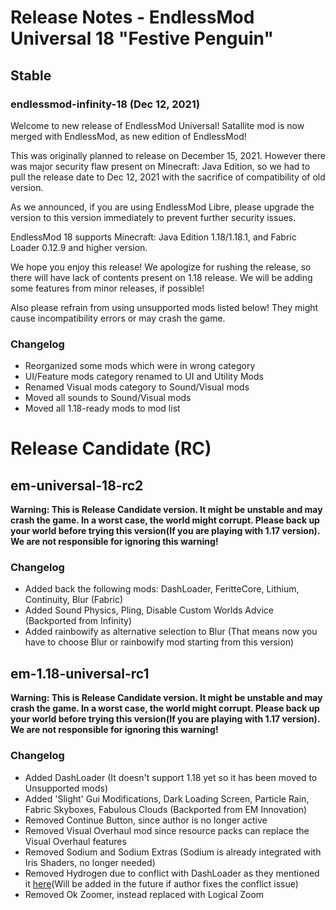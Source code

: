 # Release Notes - EndlessMod Universal 18 "Festive Penguin"

## Stable
### endlessmod-infinity-18 (Dec 12, 2021)
Welcome to new release of EndlessMod Universal! Satallite mod is now merged with EndlessMod, as new edition of EndlessMod!

This was originally planned to release on December 15, 2021. However there was major security flaw present on Minecraft: Java Edition, so we had to pull the release date to Dec 12, 2021 with the sacrifice of compatibility of old version.

As we announced, if you are using EndlessMod Libre, please upgrade the version to this version immediately to prevent further security issues.

EndlessMod 18 supports Minecraft: Java Edition 1.18/1.18.1, and Fabric Loader 0.12.9 and higher version.

We hope you enjoy this release! We apologize for rushing the release, so there will have lack of contents present on 1.18 release. We will be adding some features from minor releases, if possible!

Also please refrain from using unsupported mods listed below! They might cause incompatibility errors or may crash the game.

### Changelog
* Reorganized some mods which were in wrong category
* UI/Feature mods category renamed to UI and Utility Mods
* Renamed Visual mods category to Sound/Visual mods
* Moved all sounds to Sound/Visual mods 
* Moved all 1.18-ready mods to mod list

# Release Candidate (RC)
## em-universal-18-rc2
**Warning: This is Release Candidate version. It might be unstable and may crash the game. In a worst case, the world might corrupt. Please back up your world before trying this version(If you are playing with 1.17 version). We are not responsible for ignoring this warning!**

### Changelog
* Added back the following mods: DashLoader, FeritteCore, Lithium, Continuity, Blur (Fabric)
* Added Sound Physics, Pling, Disable Custom Worlds Advice (Backported from Infinity)
* Added rainbowify as alternative selection to Blur (That means now you have to choose Blur or rainbowify mod starting from this version)

## em-1.18-universal-rc1
**Warning: This is Release Candidate version. It might be unstable and may crash the game. In a worst case, the world might corrupt. Please back up your world before trying this version(If you are playing with 1.17 version). We are not responsible for ignoring this warning!**

### Changelog
- Added DashLoader (It doesn't support 1.18 yet so it has been moved to Unsupported mods)
- Added 'Slight' Gui Modifications, Dark Loading Screen, Particle Rain, Fabric Skyboxes, Fabulous Clouds (Backported from EM Innovation)
- Removed Continue Button, since author is no longer active
- Removed Visual Overhaul mod since resource packs can replace the Visual Overhaul features
- Removed Sodium and Sodium Extras (Sodium is already integrated with Iris Shaders, no longer needed)
- Removed Hydrogen due to conflict with DashLoader as they mentioned it [here](https://github.com/alphaqu/DashLoader/issues/35)(Will be added in the future if author fixes the conflict issue)
- Removed Ok Zoomer, instead replaced with Logical Zoom
